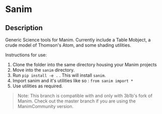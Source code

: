# Sanim
## Description
Generic Science tools for Manim. Currently include a Table Mobject, a crude model of Thomson's Atom, and some shading utilities.

Instructions for use:
1. Clone the folder into the same directory housing your Manim projects
2. Move into the `sanim` directory.
3. Run `pip install -e .` .  This will install `sanim`.
4. Import sanim and it's utilities like so : `from sanim import *`
5. Use utilities as required.

> Note:
This branch is compatible with and only with 3b1b's fork of Manim.
Check out the master branch if you are using the ManimCommunity version.